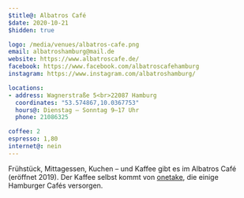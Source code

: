 ```yaml
---
$title@: Albatros Café
$date: 2020-10-21
$hidden: true

logo: /media/venues/albatros-cafe.png
email: albatroshamburg@mail.de
website: https://www.albatroscafe.de/
facebook: https://www.facebook.com/albatroscafehamburg
instagram: https://www.instagram.com/albatroshamburg/

locations:
- address: Wagnerstraße 5<br>22087 Hamburg
  coordinates: "53.574867,10.0367753"
  hours@: Dienstag – Sonntag 9–17 Uhr
  phone: 21086325

coffee: 2
espresso: 1,80
internet@: nein
---
```


Frühstück, Mittagessen, Kuchen – und Kaffee gibt es im Albatros Café (eröffnet 2019). Der Kaffee selbst kommt von [onetake](https://www.onetake.coffee/), die einige Hamburger Cafés versorgen.